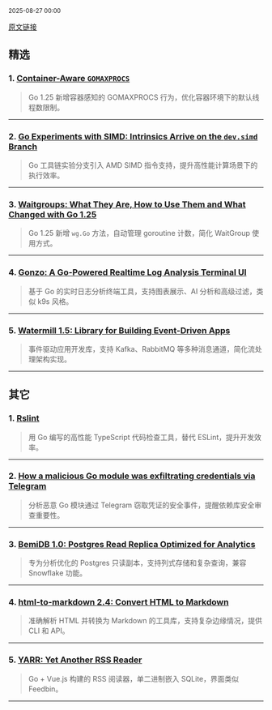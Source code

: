 <sub>2025-08-27 00:00</sub>


[原文链接](https://golangweekly.com/issues/567)


## 精选

### 1. [Container-Aware `GOMAXPROCS`](https://go.dev)
> Go 1.25 新增容器感知的 GOMAXPROCS 行为，优化容器环境下的默认线程数限制。

---

### 2. [Go Experiments with SIMD: Intrinsics Arrive on the `dev.simd` Branch](https://github.com)
> Go 工具链实验分支引入 AMD SIMD 指令支持，提升高性能计算场景下的执行效率。

---

### 3. [Waitgroups: What They Are, How to Use Them and What Changed with Go 1.25](https://mfbmina.dev)
> Go 1.25 新增 `wg.Go` 方法，自动管理 goroutine 计数，简化 WaitGroup 使用方式。

---

### 4. [Gonzo: A Go-Powered Realtime Log Analysis Terminal UI](https://gonzo.controltheory.com)
> 基于 Go 的实时日志分析终端工具，支持图表展示、AI 分析和高级过滤，类似 k9s 风格。

---

### 5. [Watermill 1.5: Library for Building Event-Driven Apps](https://watermill.io)
> 事件驱动应用开发库，支持 Kafka、RabbitMQ 等多种消息通道，简化流处理架构实现。

---

## 其它

### 1. [Rslint](https://golangweekly.com/link/173334/rss)
> 用 Go 编写的高性能 TypeScript 代码检查工具，替代 ESLint，提升开发效率。

---

### 2. [How a malicious Go module was exfiltrating credentials via Telegram](https://golangweekly.com/link/173335/rss)
> 分析恶意 Go 模块通过 Telegram 窃取凭证的安全事件，提醒依赖库安全审查重要性。

---

### 3. [BemiDB 1.0: Postgres Read Replica Optimized for Analytics](https://github.com)
> 专为分析优化的 Postgres 只读副本，支持列式存储和复杂查询，兼容 Snowflake 功能。

---

### 4. [html-to-markdown 2.4: Convert HTML to Markdown](https://html-to-markdown.com)
> 准确解析 HTML 并转换为 Markdown 的工具库，支持复杂边缘情况，提供 CLI 和 API。

---

### 5. [YARR: Yet Another RSS Reader](https://github.com)
> Go + Vue.js 构建的 RSS 阅读器，单二进制嵌入 SQLite，界面类似 Feedbin。

---
    